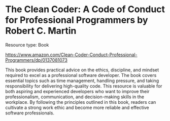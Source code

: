 # The Clean Coder: A Code of Conduct for Professional Programmers by Robert C. Martin

Resource type: Book

https://www.amazon.com/Clean-Coder-Conduct-Professional-Programmers/dp/0137081073

This book provides practical advice on the ethics, discipline, and mindset required to excel as a professional software developer. The book covers essential topics such as time management, handling pressure, and taking responsibility for delivering high-quality code. This resource is valuable for both aspiring and experienced developers who want to improve their professionalism, communication, and decision-making skills in the workplace. By following the principles outlined in this book, readers can cultivate a strong work ethic and become more reliable and effective software professionals.
